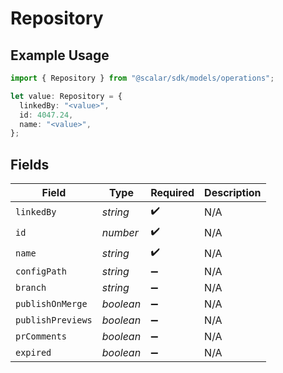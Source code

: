 # Repository

## Example Usage

```typescript
import { Repository } from "@scalar/sdk/models/operations";

let value: Repository = {
  linkedBy: "<value>",
  id: 4047.24,
  name: "<value>",
};
```

## Fields

| Field              | Type               | Required           | Description        |
| ------------------ | ------------------ | ------------------ | ------------------ |
| `linkedBy`         | *string*           | :heavy_check_mark: | N/A                |
| `id`               | *number*           | :heavy_check_mark: | N/A                |
| `name`             | *string*           | :heavy_check_mark: | N/A                |
| `configPath`       | *string*           | :heavy_minus_sign: | N/A                |
| `branch`           | *string*           | :heavy_minus_sign: | N/A                |
| `publishOnMerge`   | *boolean*          | :heavy_minus_sign: | N/A                |
| `publishPreviews`  | *boolean*          | :heavy_minus_sign: | N/A                |
| `prComments`       | *boolean*          | :heavy_minus_sign: | N/A                |
| `expired`          | *boolean*          | :heavy_minus_sign: | N/A                |